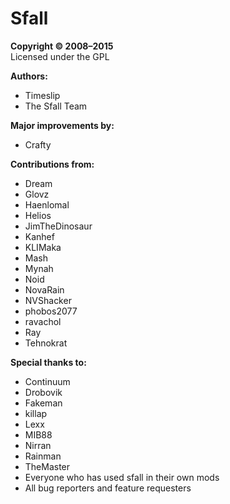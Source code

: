 # Sfall

**Copyright © 2008–2015**  
Licensed under the GPL

**Authors:**
- Timeslip
- The Sfall Team

**Major improvements by:**
- Crafty

**Contributions from:**
- Dream
- Glovz
- Haenlomal
- Helios
- JimTheDinosaur
- Kanhef
- KLIMaka
- Mash
- Mynah
- Noid
- NovaRain
- NVShacker
- phobos2077
- ravachol
- Ray
- Tehnokrat

**Special thanks to:**
- Continuum
- Drobovik
- Fakeman
- killap
- Lexx
- MIB88
- Nirran
- Rainman
- TheMaster
- Everyone who has used sfall in their own mods
- All bug reporters and feature requesters  
